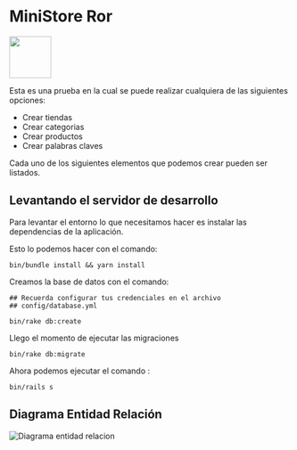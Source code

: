 # MiniStore Ror

<img src="https://media.giphy.com/media/Wj7lNjMNDxSmc/source.gif" width="75" >

Esta es una prueba en la cual se puede realizar cualquiera de las siguientes opciones:

- Crear tiendas
- Crear categorias
- Crear productos
- Crear palabras claves

Cada uno de los siguientes elementos que podemos crear pueden ser listados.

## Levantando el servidor de desarrollo

Para levantar el entorno lo que necesitamos hacer es instalar las dependencias de la aplicación.

Esto lo podemos hacer con el comando:

```
bin/bundle install && yarn install
```

Creamos la base de datos con el comando:

```
## Recuerda configurar tus credenciales en el archivo
## config/database.yml

bin/rake db:create
```

Llego el momento de ejecutar las migraciones

```
bin/rake db:migrate
```

Ahora podemos ejecutar el comando :

```
bin/rails s
```

## Diagrama Entidad Relación 

![Diagrama entidad relacion](https://repository-images.githubusercontent.com/408536681/3dce1906-8b58-4128-b873-578675e63d42)
